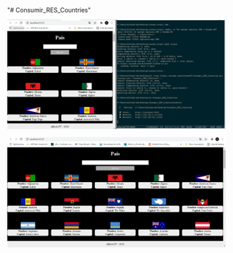 "# Consumir_RES_Countries" 


![cap1](https://github.com/AlfredoSV/Consumir_RES_Countries/blob/main/capturas/cap1.PNG)


![cap2](https://github.com/AlfredoSV/Consumir_RES_Countries/blob/main/capturas/cap2.PNG)